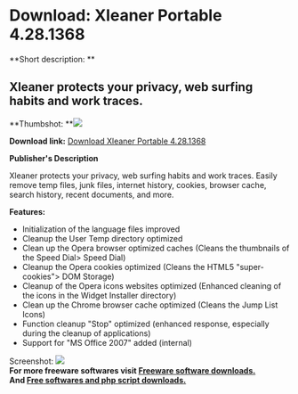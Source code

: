 # Download: Xleaner Portable 4.28.1368

**Short description: **

## Xleaner protects your privacy, web surfing habits and work traces.

  
**Thumbshot: **![](http://www.freewarefiles.com/screenshot/xleaner_md.jpg)   
  
**Download link:** [Download Xleaner Portable 4.28.1368](http://freesoftwares.boysofts.com/Xleaner-Portable_program_64639.html)  
  

**Publisher's Description**  
  

Xleaner protects your privacy, web surfing habits and work traces. Easily
remove temp files, junk files, internet history, cookies, browser cache,
search history, recent documents, and more.

**Features:**

  * Initialization of the language files improved 
  * Cleanup the User Temp directory optimized 
  * Clean up the Opera browser optimized caches (Cleans the thumbnails of the Speed Dial> Speed Dial) 
  * Cleanup the Opera cookies optimized (Cleans the HTML5 "super-cookies"> DOM Storage) 
  * Cleanup of the Opera icons websites optimized (Enhanced cleaning of the icons in the Widget Installer directory) 
  * Clean up the Chrome browser cache optimized (Cleans the Jump List Icons) 
  * Function cleanup "Stop" optimized (enhanced response, especially during the cleanup of applications) 
  * Support for "MS Office 2007" added (internal) 

  
  
Screenshot: ![](http://www.freewarefiles.com/screenshot/xleaner.jpg)  
**For more freeware softwares visit [Freeware software downloads.](http://freesoftwares.boysofts.com/)**   
**And [Free softwares and php script downloads.](http://www.boysofts.com/)**

